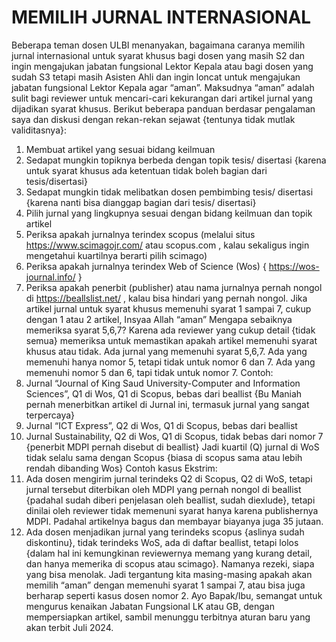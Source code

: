 # MEMILIH JURNAL INTERNASIONAL
Beberapa teman dosen ULBI menanyakan, bagaimana caranya memilih jurnal internasional untuk syarat khusus bagi dosen yang masih S2 dan ingin mengajukan jabatan fungsional Lektor Kepala atau bagi dosen yang sudah S3 tetapi masih Asisten Ahli dan ingin loncat untuk mengajukan jabatan fungsional Lektor Kepala agar “aman”. Maksudnya “aman” adalah sulit bagi reviewer untuk mencari-cari kekurangan dari artikel jurnal yang dijadikan syarat khusus.  Berikut beberapa panduan berdasar pengalaman saya dan diskusi dengan rekan-rekan sejawat {tentunya tidak mutlak validitasnya}:
1.	Membuat artikel yang sesuai bidang keilmuan
2.	Sedapat mungkin topiknya berbeda dengan topik tesis/ disertasi {karena untuk syarat khusus ada ketentuan tidak boleh bagian dari tesis/disertasi}
3.	Sedapat mungkin tidak melibatkan dosen pembimbing tesis/ disertasi {karena nanti bisa dianggap bagian dari tesis/ disertasi}
4.	Pilih jurnal yang lingkupnya sesuai dengan bidang keilmuan dan topik artikel
5.	Periksa apakah jurnalnya terindex scopus (melalui situs https://www.scimagojr.com/ atau scopus.com , kalau sekaligus ingin mengetahui kuartilnya berarti pilih scimago)
6.	Periksa apakah jurnalnya terindex Web of Science (Wos) { https://wos-journal.info/ }
7.	Periksa apakah penerbit (publisher) atau nama jurnalnya pernah nongol di https://beallslist.net/ , kalau bisa hindari yang pernah nongol.
Jika artikel jurnal untuk syarat khusus memenuhi syarat 1 sampai 7, cukup dengan 1 atau 2 artikel, Insyaa Allah “aman”
Mengapa sebaiknya memeriksa syarat 5,6,7? Karena ada reviewer yang cukup detail {tidak semua}  memeriksa untuk memastikan apakah artikel memenuhi syarat khusus atau tidak. 
Ada jurnal yang memenuhi syarat 5,6,7. Ada yang memenuhi hanya nomor 5, tetapi tidak untuk nomor 6 dan 7. Ada yang memenuhi nomor 5 dan 6, tapi tidak untuk nomor 7.
Contoh:
1.	Jurnal “Journal of King Saud University-Computer and Information Sciences”, Q1 di Wos, Q1 di Scopus, bebas dari beallist {Bu Maniah pernah menerbitkan artikel di Jurnal ini, termasuk jurnal yang sangat terpercaya}
2.	Jurnal “ICT Express”, Q2 di Wos, Q1 di Scopus, bebas dari beallist
3.	Jurnal Sustainability, Q2 di Wos, Q1 di Scopus, tidak bebas dari nomor 7 {penerbit MDPI pernah disebut di beallist}
Jadi kuartil (Q) jurnal di WoS tidak selalu sama dengan Scopus {biasa di scopus sama atau lebih rendah dibanding Wos}
Contoh kasus Ekstrim:
1.	Ada dosen mengirim jurnal terindeks Q2 di Scopus, Q2 di WoS, tetapi jurnal tersebut diterbikan oleh MDPI yang  pernah nongol di beallist {padahal sudah diberi penjelasan oleh beallist, sudah diexlude}, tetapi dinilai oleh reviewer tidak memenuni syarat hanya karena publishernya MDPI. Padahal artikelnya bagus dan membayar biayanya juga 35 jutaan.
2.	Ada dosen menjadikan jurnal yang terindeks scopus {aslinya sudah diskontinu}, tidak terindeks WoS, ada di daftar beallist, tetapi lolos {dalam hal ini kemungkinan reviewernya memang yang kurang detail, dan hanya memerika di scopus atau scimago}. Namanya rezeki, siapa yang bisa menolak.
Jadi tergantung kita masing-masing apakah akan memilih “aman” dengan memenuhi syarat 1 sampai 7, atau bisa juga berharap seperti kasus dosen nomor 2.
Ayo Bapak/Ibu, semangat untuk mengurus kenaikan Jabatan Fungsional LK atau GB, dengan mempersiapkan artikel, sambil menunggu terbitnya aturan baru yang akan terbit Juli 2024.
